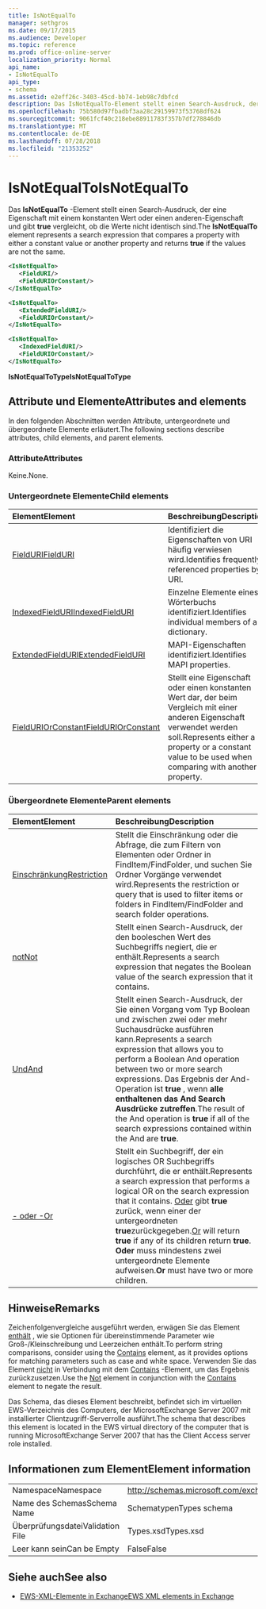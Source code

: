 ```yaml
---
title: IsNotEqualTo
manager: sethgros
ms.date: 09/17/2015
ms.audience: Developer
ms.topic: reference
ms.prod: office-online-server
localization_priority: Normal
api_name:
- IsNotEqualTo
api_type:
- schema
ms.assetid: e2eff26c-3403-45cd-bb74-1eb98c7dbfcd
description: Das IsNotEqualTo-Element stellt einen Search-Ausdruck, der vergleicht eine Eigenschaft mit entweder einen konstanten Wert oder eine andere Eigenschaft und gibt true, wenn die Werte nicht identisch sind.
ms.openlocfilehash: 75b580d97fbadbf3aa28c29159973f53768df624
ms.sourcegitcommit: 9061fcf40c218ebe88911783f357b7df278846db
ms.translationtype: MT
ms.contentlocale: de-DE
ms.lasthandoff: 07/28/2018
ms.locfileid: "21353252"
---
```

# <a name="isnotequalto"></a><span data-ttu-id="e1a24-103">IsNotEqualTo</span><span class="sxs-lookup"><span data-stu-id="e1a24-103">IsNotEqualTo</span></span>

<span data-ttu-id="e1a24-104">Das **IsNotEqualTo** -Element stellt einen Search-Ausdruck, der eine Eigenschaft mit einem konstanten Wert oder einen anderen-Eigenschaft und gibt **true** vergleicht, ob die Werte nicht identisch sind.</span><span class="sxs-lookup"><span data-stu-id="e1a24-104">The **IsNotEqualTo** element represents a search expression that compares a property with either a constant value or another property and returns **true** if the values are not the same.</span></span> 
  
```xml
<IsNotEqualTo>
   <FieldURI/>
   <FieldURIOrConstant/>
</IsNotEqualTo>
```

```xml
<IsNotEqualTo>
   <ExtendedFieldURI/> 
   <FieldURIOrConstant/>
</IsNotEqualTo>
```

```xml
<IsNotEqualTo>
   <IndexedFieldURI/>
   <FieldURIOrConstant/>
</IsNotEqualTo>
```

<span data-ttu-id="e1a24-105">**IsNotEqualToType**</span><span class="sxs-lookup"><span data-stu-id="e1a24-105">**IsNotEqualToType**</span></span>

## <a name="attributes-and-elements"></a><span data-ttu-id="e1a24-106">Attribute und Elemente</span><span class="sxs-lookup"><span data-stu-id="e1a24-106">Attributes and elements</span></span>

<span data-ttu-id="e1a24-107">In den folgenden Abschnitten werden Attribute, untergeordnete und übergeordnete Elemente erläutert.</span><span class="sxs-lookup"><span data-stu-id="e1a24-107">The following sections describe attributes, child elements, and parent elements.</span></span>
  
### <a name="attributes"></a><span data-ttu-id="e1a24-108">Attribute</span><span class="sxs-lookup"><span data-stu-id="e1a24-108">Attributes</span></span>

<span data-ttu-id="e1a24-109">Keine.</span><span class="sxs-lookup"><span data-stu-id="e1a24-109">None.</span></span>
  
### <a name="child-elements"></a><span data-ttu-id="e1a24-110">Untergeordnete Elemente</span><span class="sxs-lookup"><span data-stu-id="e1a24-110">Child elements</span></span>

|<span data-ttu-id="e1a24-111">**Element**</span><span class="sxs-lookup"><span data-stu-id="e1a24-111">**Element**</span></span>|<span data-ttu-id="e1a24-112">**Beschreibung**</span><span class="sxs-lookup"><span data-stu-id="e1a24-112">**Description**</span></span>|
|:-----|:-----|
|[<span data-ttu-id="e1a24-113">FieldURI</span><span class="sxs-lookup"><span data-stu-id="e1a24-113">FieldURI</span></span>](fielduri.md) <br/> |<span data-ttu-id="e1a24-114">Identifiziert die Eigenschaften von URI häufig verwiesen wird.</span><span class="sxs-lookup"><span data-stu-id="e1a24-114">Identifies frequently referenced properties by URI.</span></span>  <br/> |
|[<span data-ttu-id="e1a24-115">IndexedFieldURI</span><span class="sxs-lookup"><span data-stu-id="e1a24-115">IndexedFieldURI</span></span>](indexedfielduri.md) <br/> |<span data-ttu-id="e1a24-116">Einzelne Elemente eines Wörterbuchs identifiziert.</span><span class="sxs-lookup"><span data-stu-id="e1a24-116">Identifies individual members of a dictionary.</span></span>  <br/> |
|[<span data-ttu-id="e1a24-117">ExtendedFieldURI</span><span class="sxs-lookup"><span data-stu-id="e1a24-117">ExtendedFieldURI</span></span>](extendedfielduri.md) <br/> |<span data-ttu-id="e1a24-118">MAPI-Eigenschaften identifiziert.</span><span class="sxs-lookup"><span data-stu-id="e1a24-118">Identifies MAPI properties.</span></span>  <br/> |
|[<span data-ttu-id="e1a24-119">FieldURIOrConstant</span><span class="sxs-lookup"><span data-stu-id="e1a24-119">FieldURIOrConstant</span></span>](fielduriorconstant.md) <br/> |<span data-ttu-id="e1a24-120">Stellt eine Eigenschaft oder einen konstanten Wert dar, der beim Vergleich mit einer anderen Eigenschaft verwendet werden soll.</span><span class="sxs-lookup"><span data-stu-id="e1a24-120">Represents either a property or a constant value to be used when comparing with another property.</span></span>  <br/> |
   
### <a name="parent-elements"></a><span data-ttu-id="e1a24-121">Übergeordnete Elemente</span><span class="sxs-lookup"><span data-stu-id="e1a24-121">Parent elements</span></span>

|<span data-ttu-id="e1a24-122">**Element**</span><span class="sxs-lookup"><span data-stu-id="e1a24-122">**Element**</span></span>|<span data-ttu-id="e1a24-123">**Beschreibung**</span><span class="sxs-lookup"><span data-stu-id="e1a24-123">**Description**</span></span>|
|:-----|:-----|
|[<span data-ttu-id="e1a24-124">Einschränkung</span><span class="sxs-lookup"><span data-stu-id="e1a24-124">Restriction</span></span>](restriction.md) <br/> |<span data-ttu-id="e1a24-125">Stellt die Einschränkung oder die Abfrage, die zum Filtern von Elementen oder Ordner in FindItem/FindFolder, und suchen Sie Ordner Vorgänge verwendet wird.</span><span class="sxs-lookup"><span data-stu-id="e1a24-125">Represents the restriction or query that is used to filter items or folders in FindItem/FindFolder and search folder operations.</span></span>  <br/> |
|[<span data-ttu-id="e1a24-126">not</span><span class="sxs-lookup"><span data-stu-id="e1a24-126">Not</span></span>](not.md) <br/> |<span data-ttu-id="e1a24-127">Stellt einen Search-Ausdruck, der den booleschen Wert des Suchbegriffs negiert, die er enthält.</span><span class="sxs-lookup"><span data-stu-id="e1a24-127">Represents a search expression that negates the Boolean value of the search expression that it contains.</span></span>  <br/> |
|[<span data-ttu-id="e1a24-128">Und</span><span class="sxs-lookup"><span data-stu-id="e1a24-128">And</span></span>](and.md) <br/> |<span data-ttu-id="e1a24-129">Stellt einen Search-Ausdruck, der Sie einen Vorgang vom Typ Boolean und zwischen zwei oder mehr Suchausdrücke ausführen kann.</span><span class="sxs-lookup"><span data-stu-id="e1a24-129">Represents a search expression that allows you to perform a Boolean And operation between two or more search expressions.</span></span> <span data-ttu-id="e1a24-130">Das Ergebnis der And-Operation ist **true** , wenn **alle enthaltenen das And Search Ausdrücke zutreffen**.</span><span class="sxs-lookup"><span data-stu-id="e1a24-130">The result of the And operation is **true** if all of the search expressions contained within the And are **true**.</span></span>  <br/> |
|[<span data-ttu-id="e1a24-131">- oder -</span><span class="sxs-lookup"><span data-stu-id="e1a24-131">Or</span></span>](or.md) <br/> |<span data-ttu-id="e1a24-132">Stellt ein Suchbegriff, der ein logisches OR Suchbegriffs durchführt, die er enthält.</span><span class="sxs-lookup"><span data-stu-id="e1a24-132">Represents a search expression that performs a logical OR on the search expression that it contains.</span></span> <span data-ttu-id="e1a24-133">[Oder](or.md) gibt **true** zurück, wenn einer der untergeordneten **true**zurückgegeben.</span><span class="sxs-lookup"><span data-stu-id="e1a24-133">[Or](or.md) will return **true** if any of its children return **true**.</span></span> <span data-ttu-id="e1a24-134">**Oder** muss mindestens zwei untergeordnete Elemente aufweisen.</span><span class="sxs-lookup"><span data-stu-id="e1a24-134">**Or** must have two or more children.</span></span>  <br/> |
   
## <a name="remarks"></a><span data-ttu-id="e1a24-135">Hinweise</span><span class="sxs-lookup"><span data-stu-id="e1a24-135">Remarks</span></span>

<span data-ttu-id="e1a24-136">Zeichenfolgenvergleiche ausgeführt werden, erwägen Sie das Element [enthält](contains.md) , wie sie Optionen für übereinstimmende Parameter wie Groß-/Kleinschreibung und Leerzeichen enthält.</span><span class="sxs-lookup"><span data-stu-id="e1a24-136">To perform string comparisons, consider using the [Contains](contains.md) element, as it provides options for matching parameters such as case and white space.</span></span> <span data-ttu-id="e1a24-137">Verwenden Sie das Element [nicht](not.md) in Verbindung mit dem [Contains](contains.md) -Element, um das Ergebnis zurückzusetzen.</span><span class="sxs-lookup"><span data-stu-id="e1a24-137">Use the [Not](not.md) element in conjunction with the [Contains](contains.md) element to negate the result.</span></span> 
  
<span data-ttu-id="e1a24-138">Das Schema, das dieses Element beschreibt, befindet sich im virtuellen EWS-Verzeichnis des Computers, der MicrosoftExchange Server 2007 mit installierter Clientzugriff-Serverrolle ausführt.</span><span class="sxs-lookup"><span data-stu-id="e1a24-138">The schema that describes this element is located in the EWS virtual directory of the computer that is running MicrosoftExchange Server 2007 that has the Client Access server role installed.</span></span>
  
## <a name="element-information"></a><span data-ttu-id="e1a24-139">Informationen zum Element</span><span class="sxs-lookup"><span data-stu-id="e1a24-139">Element information</span></span>

|||
|:-----|:-----|
|<span data-ttu-id="e1a24-140">Namespace</span><span class="sxs-lookup"><span data-stu-id="e1a24-140">Namespace</span></span>  <br/> |http://schemas.microsoft.com/exchange/services/2006/types  <br/> |
|<span data-ttu-id="e1a24-141">Name des Schemas</span><span class="sxs-lookup"><span data-stu-id="e1a24-141">Schema Name</span></span>  <br/> |<span data-ttu-id="e1a24-142">Schematypen</span><span class="sxs-lookup"><span data-stu-id="e1a24-142">Types schema</span></span>  <br/> |
|<span data-ttu-id="e1a24-143">Überprüfungsdatei</span><span class="sxs-lookup"><span data-stu-id="e1a24-143">Validation File</span></span>  <br/> |<span data-ttu-id="e1a24-144">Types.xsd</span><span class="sxs-lookup"><span data-stu-id="e1a24-144">Types.xsd</span></span>  <br/> |
|<span data-ttu-id="e1a24-145">Leer kann sein</span><span class="sxs-lookup"><span data-stu-id="e1a24-145">Can be Empty</span></span>  <br/> |<span data-ttu-id="e1a24-146">False</span><span class="sxs-lookup"><span data-stu-id="e1a24-146">False</span></span>  <br/> |
   
## <a name="see-also"></a><span data-ttu-id="e1a24-147">Siehe auch</span><span class="sxs-lookup"><span data-stu-id="e1a24-147">See also</span></span>

- [<span data-ttu-id="e1a24-148">EWS-XML-Elemente in Exchange</span><span class="sxs-lookup"><span data-stu-id="e1a24-148">EWS XML elements in Exchange</span></span>](ews-xml-elements-in-exchange.md)


